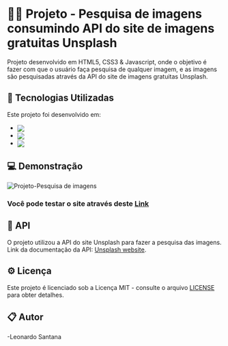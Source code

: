 # 👨‍💻 Projeto - Pesquisa de imagens consumindo API do site de imagens gratuitas Unsplash

Projeto desenvolvido em HTML5, CSS3 & Javascript, onde o objetivo é fazer com que o usuário faça pesquisa de qualquer imagem, e as imagens são pesquisadas através da API do site de imagens gratuitas Unsplash.

## 🚀 Tecnologias Utilizadas

Este projeto foi desenvolvido em: 
 
 - <img align="center" src="https://img.shields.io/badge/HTML5-E34F26?style=for-the-badge&logo=html5&logoColor=white">
- <img align="center" src="https://img.shields.io/badge/CSS3-1572B6?style=for-the-badge&logo=css3&logoColor=white">
- <img align="center" src="https://img.shields.io/badge/JavaScript-323330?style=for-the-badge&logo=javascript&logoColor=F7DF1E">

## 💻 Demonstração

![Projeto-Pesquisa de imagens](./img/Projeto2.gif)

### Você pode testar o site através deste [Link](https://pesquisa-de-imagens.vercel.app/)

## 🚀 API

O projeto utilizou a API do site Unsplash para fazer a pesquisa das imagens. Link da documentação da API: [Unsplash website](https://unsplash.com/documentation). 

## ⚙ Licença

Este projeto é licenciado sob a Licença MIT - consulte o arquivo [LICENSE](LICENSE) para obter detalhes.

## 📋 Autor

-Leonardo Santana
